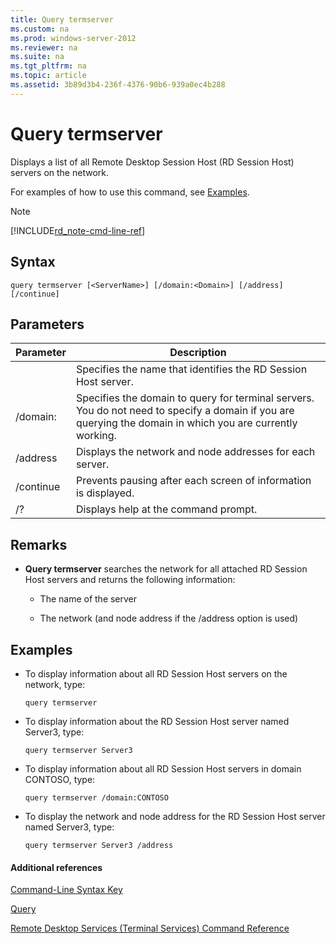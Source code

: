 ```yaml
---
title: Query termserver
ms.custom: na
ms.prod: windows-server-2012
ms.reviewer: na
ms.suite: na
ms.tgt_pltfrm: na
ms.topic: article
ms.assetid: 3b89d3b4-236f-4376-90b6-939a0ec4b288
---
```

# Query termserver
Displays a list of all Remote Desktop Session Host \(RD Session Host\) servers on the network.

For examples of how to use this command, see [Examples](#BKMK_examples).

> [!NOTE]
> [!INCLUDE[rd_note-cmd-line-ref](includes/rd_note-cmd-line-ref_md.md)]

## Syntax

```
query termserver [<ServerName>] [/domain:<Domain>] [/address] [/continue]
```

## Parameters

|Parameter|Description|
|-------------|---------------|
|<ServerName>|Specifies the name that identifies the RD Session Host server.|
|\/domain:<Domain>|Specifies the domain to query for terminal servers. You do not need to specify a domain if you are querying the domain in which you are currently working.|
|\/address|Displays the network and node addresses for each server.|
|\/continue|Prevents pausing after each screen of information is displayed.|
|\/?|Displays help at the command prompt.|

## Remarks

-   **Query termserver** searches the network for all attached RD Session Host servers and returns the following information:

    -   The name of the server

    -   The network \(and node address if the \/address option is used\)

## <a name="BKMK_examples"></a>Examples

-   To display information about all RD Session Host servers on the network, type:

    ```
    query termserver
    ```

-   To display information about the RD Session Host server named Server3, type:

    ```
    query termserver Server3
    ```

-   To display information about all RD Session Host servers in domain CONTOSO, type:

    ```
    query termserver /domain:CONTOSO
    ```

-   To display the network and node address for the RD Session Host server named Server3, type:

    ```
    query termserver Server3 /address
    ```

#### Additional references
[Command-Line Syntax Key](../Command-Line-Syntax-Key.md)

[Query](../Query.md)

[Remote Desktop Services &#40;Terminal Services&#41; Command Reference](../commands-by-server-role/Remote-Desktop-Services--Terminal-Services--Command-Reference.md)


